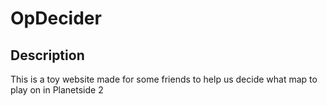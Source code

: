 # OpDecider

## Description
This is a toy website made for some friends to help us decide what map to play on in Planetside 2
